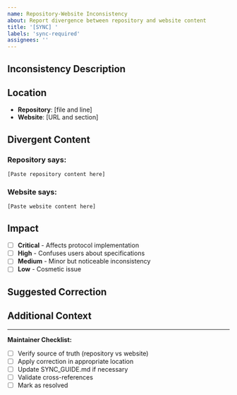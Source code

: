 ```yaml
---
name: Repository-Website Inconsistency
about: Report divergence between repository and website content
title: '[SYNC] '
labels: 'sync-required'
assignees: ''
---
```


## Inconsistency Description

<!-- Clearly describe the divergence found -->

## Location

- **Repository**: [file and line]
- **Website**: [URL and section]

## Divergent Content

### Repository says:
```
[Paste repository content here]
```

### Website says:
```
[Paste website content here]
```

## Impact

- [ ] **Critical** - Affects protocol implementation
- [ ] **High** - Confuses users about specifications  
- [ ] **Medium** - Minor but noticeable inconsistency
- [ ] **Low** - Cosmetic issue

## Suggested Correction

<!-- Indicate which version should be considered correct and why -->

## Additional Context

<!-- Any other relevant information -->

---

**Maintainer Checklist:**
- [ ] Verify source of truth (repository vs website)
- [ ] Apply correction in appropriate location
- [ ] Update SYNC_GUIDE.md if necessary
- [ ] Validate cross-references
- [ ] Mark as resolved